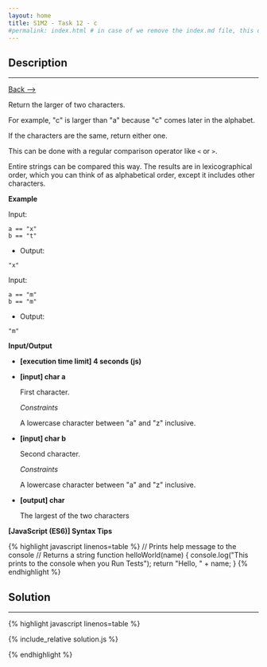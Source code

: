 ```yaml
---
layout: home
title: S1M2 - Task 12 - c
#permalink: index.html # in case of we remove the index.md file, this doc will be the index page
---
```


<div class="row">
<div class="columnStmt" markdown="1">

##  Description
------

[Back --> ](../README.md) 

Return the larger of two characters.

For example, "c" is larger than "a" because "c" comes later in the alphabet.

If the characters are the same, return either one.

This can be done with a regular comparison operator like `<` or `>`.

Entire strings can be compared this way. The results are in lexicographical order, which you can think of as alphabetical order, except it includes other characters.

**Example**

Input:
```
a == "x"
b == "t"
```
-   Output:
```
"x"
```
Input:
```
a == "m"
b == "m"
```
-   Output:
```
"m"
```

**Input/Output**

* **[execution time limit] 4 seconds (js)**

* **[input] char a**

    First character.

    *Constraints*

    A lowercase character between "a" and "z" inclusive.

* **[input] char b**

    Second character.

    *Constraints*

    A lowercase character between "a" and "z" inclusive.

* **[output] char**

    The largest of the two characters

**[JavaScript (ES6)] Syntax Tips**

{% highlight javascript linenos=table %}
// Prints help message to the console
// Returns a string
function helloWorld(name) {
    console.log("This prints to the console when you Run Tests");
    return "Hello, " + name;
}
{% endhighlight %}

</div>
<div class="columnSol" markdown="1">

## Solution
------

{% highlight javascript linenos=table %}

{% include_relative solution.js %}

{% endhighlight %}

</div>
</div>
